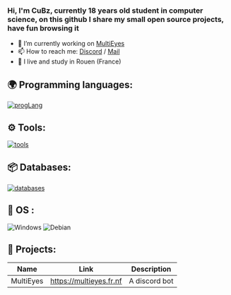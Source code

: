 ### Hi, I'm CuBz, currently 18 years old student in computer science, on this github I share my small open source projects, have fun browsing it 

- 🔭 I’m currently working on [MultiEyes](https://multieyes.fr.fr)
- 📫 How to reach me: [Discord](https://discord.gg/XPzVcsPWUA) / [Mail](tomsch27340@gmail.com)
- 🥖 I live and study in Rouen (France)


## 🌍 Programming languages:
[![progLang](https://skillicons.dev/icons?i=js,html,css,py,cs,php&theme=dark)](https://github.com/cubz1)


## ⚙️ Tools:

  [![tools](https://skillicons.dev/icons?i=vscode,idea&theme=dark)](https://github.com/cubz1)
    
  
## 📦 Databases:
 [![databases](https://skillicons.dev/icons?i=mysql,sqlserver&theme=dark)](https://github.com/cubz1)

## 🔧 OS :
 ![Windows](https://img.shields.io/badge/Windows-0078D6?style=for-the-badge&logo=windows&logoColor=white)
 ![Debian](https://img.shields.io/badge/Debian-A81D33?style=for-the-badge&logo=debian&logoColor=white)
 
## 🚩 Projects:
  | Name             | Link                              | Description                                                            |
  |------------------|-----------------------------------|------------------------------------------------------------------------|
  | MultiEyes       | https://multieyes.fr.nf            | A discord bot                         |
